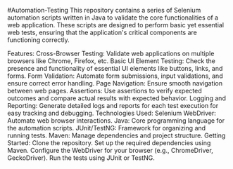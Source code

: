 
#Automation-Testing
This repository contains a series of Selenium automation scripts written in Java to validate the core functionalities of a web application. These scripts are designed to perform basic yet essential web tests, ensuring that the application's critical components are functioning correctly.

Features:
Cross-Browser Testing: Validate web applications on multiple browsers like Chrome, Firefox, etc.
Basic UI Element Testing: Check the presence and functionality of essential UI elements like buttons, links, and forms.
Form Validation: Automate form submissions, input validations, and ensure correct error handling.
Page Navigation: Ensure smooth navigation between web pages.
Assertions: Use assertions to verify expected outcomes and compare actual results with expected behavior.
Logging and Reporting: Generate detailed logs and reports for each test execution for easy tracking and debugging.
Technologies Used:
Selenium WebDriver: Automate web browser interactions.
Java: Core programming language for the automation scripts.
JUnit/TestNG: Framework for organizing and running tests.
Maven: Manage dependencies and project structure.
Getting Started:
Clone the repository.
Set up the required dependencies using Maven.
Configure the WebDriver for your browser (e.g., ChromeDriver, GeckoDriver).
Run the tests using JUnit or TestNG.

